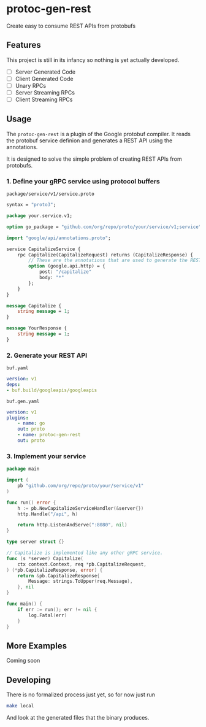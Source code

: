 # protoc-gen-rest

Create easy to consume REST APIs from protobufs

## Features

This project is still in its infancy so nothing is yet actually developed.

- [ ] Server Generated Code
- [ ] Client Generated Code
- [ ] Unary RPCs
- [ ] Server Streaming RPCs
- [ ] Client Streaming RPCs

## Usage

The `protoc-gen-rest` is a plugin of the Google protobuf compiler. It reads
the protobuf service definion and generates a REST API using the annotations.

It is designed to solve the simple problem of creating REST APIs from protobufs.

### 1. Define your gRPC service using protocol buffers

`package/service/v1/service.proto`

```protobuf
syntax = "proto3";

package your.service.v1;

option go_package = "github.com/org/repo/proto/your/service/v1;service";

import "google/api/annotations.proto";

service CapitalizeService {
    rpc Capitalize(CapitalizeRequest) returns (CapitalizeResponse) {
        // These are the annotations that are used to generate the REST API.
        option (google.api.http) = {
            post: "/capitalize"
            body: "*"
        };
    }
}

message Capitalize {
    string message = 1;
}

message YourResponse {
    string message = 1;
}
```

### 2. Generate your REST API

`buf.yaml`

```yaml
version: v1
deps:
- buf.build/googleapis/googleapis
```

`buf.gen.yaml`

```yaml
version: v1
plugins:
    - name: go
    out: proto
    - name: protoc-gen-rest
    out: proto
```

### 3. Implement your service

```go
package main

import (
    pb "github.com/org/repo/proto/your/service/v1"
)

func run() error {
    h := pb.NewCapitalizeServiceHandler(&server{})
    http.Handle("/api", h)

    return http.ListenAndServe(":8080", nil)
}

type server struct {}

// Capitalize is implemented like any other gRPC service.
func (s *server) Capitalize(
    ctx context.Context, req *pb.CapitalizeRequest,
) (*pb.CapitalizeResponse, error) {
    return &pb.CapitalizeResponse{
        Message: strings.ToUpper(req.Message),
    }, nil
}

func main() {
    if err := run(); err != nil {
        log.Fatal(err)
    }
}
```

## More Examples

Coming soon

## Developing

There is no formalized process just yet, so for now just run

```sh
make local
```

And look at the generated files that the binary produces.
